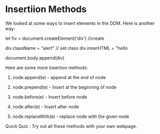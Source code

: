 # Insertiion Methods

We looked at some ways to insert elements in the DOM. Here is another way:

let fiv = document.createElement('div') //create

div.className = "alert" // set class
div.innerHTML = "<span>hello</span>

document.body.append(div)

Here are some more insertion methods:

1. node.append(e) - append at the end of node

2. node.prepend(e) - Insert at the beginning of node

3. node.before(e) - Insert before node

4. node.after(e) - Insert after node

5. node.replaceWith(e) - replace node with the given node 

<!-- tast  -->
Quick Quiz : Try out all these methods with your own webpage.


